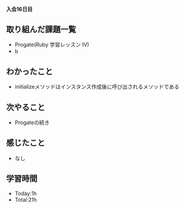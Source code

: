 #### 入会16日目
## 取り組んだ課題一覧
- Progate(Ruby 学習レッスン IV)
- b
## わかったこと
- initializeメソッドはインスタンス作成後に呼び出されるメソッドである
## 次やること
- Progateの続き
## 感じたこと
- なし
## 学習時間
- Today:1h
- Total:21h
